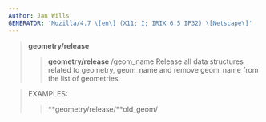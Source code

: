 ```yaml
---
Author: Jan Wills
GENERATOR: 'Mozilla/4.7 \[en\] (X11; I; IRIX 6.5 IP32) \[Netscape\]'
---
```


> **geometry/release**
>
> > **geometry/release** /geom\_name
> > Release all data structures related to geometry, geom\_name and
> > remove geom\_name from the list of geometries.

> EXAMPLES:
>
> > **geometry/release/**old\_geom/
